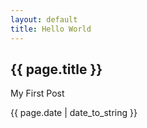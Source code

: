 ```yaml
---
layout: default
title: Hello World
---
```

<h2>{{ page.title }}</h2>
<p>My First Post</p>
<p>{{ page.date | date_to_string }}</p>